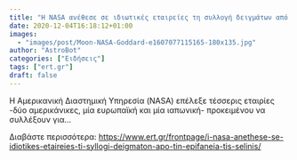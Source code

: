 ```yaml
---
title: "Η NASA ανέθεσε σε ιδιωτικές εταιρείες τη συλλογή δειγμάτων από την επιφάνεια της Σελήνης"
date: 2020-12-04T16:18:12+01:00
images:
  - "images/post/Moon-NASA-Goddard-e1607077115165-180x135.jpg"
author: "AstroBot"
categories: ["Ειδήσεις"]
tags: ["ert.gr"]
draft: false
---
```


Η Αμερικανική Διαστημική Υπηρεσία (NASA) επέλεξε τέσσερις εταιρίες -δύο αμερικάνικες, μία ευρωπαϊκή και μία ιαπωνική- προκειμένου να συλλέξουν για...

Διαβάστε περισσότερα: https://www.ert.gr/frontpage/i-nasa-anethese-se-idiotikes-etaireies-ti-syllogi-deigmaton-apo-tin-epifaneia-tis-selinis/
